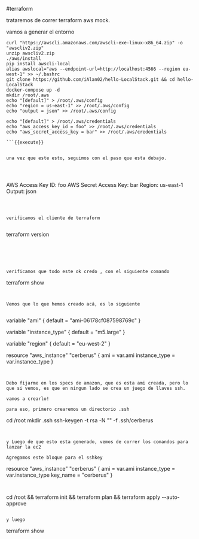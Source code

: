 #terraform

trataremos de correr terraform aws mock.

vamos a generar el entorno

```
curl "https://awscli.amazonaws.com/awscli-exe-linux-x86_64.zip" -o "awscliv2.zip"
unzip awscliv2.zip
./aws/install
pip install awscli-local
alias awslocal="aws --endpoint-url=http://localhost:4566 --region eu-west-1" >> ~/.bashrc
git clone https://github.com/iAlan02/hello-LocalStack.git && cd hello-LocalStack
docker-compose up -d
mkdir /root/.aws
echo "[default]" > /root/.aws/config
echo "region = us-east-1" >> /root/.aws/config
echo "output = json" >> /root/.aws/config

echo "[default]" > /root/.aws/credentials
echo "aws_access_key_id = foo" >> /root/.aws/credentials
echo "aws_secret_access_key = bar" >> /root/.aws/credentials

```{{execute}}


una vez que este esto, seguimos con el paso que esta debajo.




```
AWS Access Key ID: foo
AWS Secret Access Key: bar
Region: us-east-1
Output: json
```



verificamos el cliente de terraform


```
terraform version

```{{execute}}





verificamos que todo este ok credo , con el siguiente comando

```
terraform show

```{{execute}}


Vemos que lo que hemos creado acá, es lo siguiente


```
variable "ami" {
  default = "ami-06178cf087598769c"
}

variable "instance_type" {
  default = "m5.large"
}

variable "region" {
  default = "eu-west-2"
}

resource "aws_instance" "cerberus" {
  ami           = var.ami
  instance_type = var.instance_type
}

```


Debo fijarme en los specs de amazon, que es esta ami creada, pero lo que si vemos, es que en ningun lado se crea un juego de llaves ssh.

vamos a crearlo!

para eso, primero crearemos un directorio .ssh

```
cd /root
mkdir .ssh
ssh-keygen -t rsa -N "" -f .ssh/cerberus
```{{execute}}


y Luego de que esto esta generado, vemos de correr los comandos para lanzar la ec2

Agregamos este bloque para el sshkey

```
resource "aws_instance" "cerberus" {
  ami           = var.ami
  instance_type = var.instance_type
  key_name      = "cerberus"
}
```


```
cd /root && terraform init && terraform plan && terraform apply --auto-approve
```{{execute}}

y luego

```
terraform show
```{{execute}}



